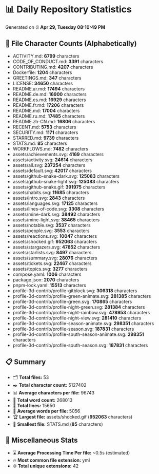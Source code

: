 # 📊 Daily Repository Statistics
Generated on ⏰ **Apr 29, Tuesday 08:10:49 PM**

## 📂 File Character Counts (Alphabetically)
- ACTIVITY.md: **6799** characters
- CODE_OF_CONDUCT.md: **3391** characters
- CONTRIBUTING.md: **4207** characters
- Dockerfile: **1204** characters
- GREETINGS.md: **347** characters
- LICENSE: **34650** characters
- README.ar.md: **17494** characters
- README.de.md: **16900** characters
- README.es.md: **16929** characters
- README.fr.md: **17206** characters
- README.md: **17004** characters
- README.ru.md: **17485** characters
- README.zh-CN.md: **16806** characters
- RECENT.md: **5753** characters
- SECURITY.md: **1171** characters
- STARRED.md: **9739** characters
- STATS.md: **85** characters
- WORKFLOWS.md: **7482** characters
- assets/achievements.svg: **4169** characters
- assets/activity.svg: **24614** characters
- assets/all.svg: **237254** characters
- assets/default.svg: **42017** characters
- assets/github-snake-dark.svg: **125083** characters
- assets/github-snake-light.svg: **125083** characters
- assets/github-snake.gif: **391975** characters
- assets/habits.svg: **11685** characters
- assets/intro.svg: **2843** characters
- assets/languages.svg: **17125** characters
- assets/lines-of-code.svg: **3308** characters
- assets/mine-dark.svg: **38492** characters
- assets/mine-light.svg: **38465** characters
- assets/notable.svg: **3537** characters
- assets/people.svg: **3553** characters
- assets/reactions.svg: **10047** characters
- assets/shocked.gif: **952063** characters
- assets/stargazers.svg: **47852** characters
- assets/starlists.svg: **8497** characters
- assets/summary.svg: **28076** characters
- assets/tickets.svg: **22467** characters
- assets/topics.svg: **3277** characters
- compose.yaml: **1006** characters
- package.json: **2070** characters
- pnpm-lock.yaml: **15513** characters
- profile-3d-contrib/profile-gitblock.svg: **306318** characters
- profile-3d-contrib/profile-green-animate.svg: **281385** characters
- profile-3d-contrib/profile-green.svg: **170865** characters
- profile-3d-contrib/profile-night-green.svg: **281384** characters
- profile-3d-contrib/profile-night-rainbow.svg: **478953** characters
- profile-3d-contrib/profile-night-view.svg: **281410** characters
- profile-3d-contrib/profile-season-animate.svg: **298351** characters
- profile-3d-contrib/profile-season.svg: **187831** characters
- profile-3d-contrib/profile-south-season-animate.svg: **298351** characters
- profile-3d-contrib/profile-south-season.svg: **187831** characters

## 📋 Summary
- 🗂️ **Total files:** 53
- ✒️ **Total character count:** 5127402
- 📊 **Average characters per file:** 96743
- 📝 **Total word count:** 268013
- 🧾 **Total lines:** 15650
- 📐 **Average words per file:** 5056
- 🏆 **Largest file:** assets/shocked.gif (**952063** characters)
- 🥉 **Smallest file:** STATS.md (**85** characters)

## 🌟 Miscellaneous Stats
- ⌛ **Average Processing Time Per file:** ~0.5s (estimated)
- 🔥 **Most common file extension:** yml
- 🌐 **Total unique extensions:** 42
